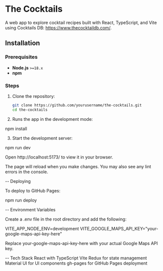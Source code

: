 # The Cocktails

A web app to explore cocktail recipes built with React, TypeScript, and Vite using Cocktails DB: https://www.thecocktaildb.com/.

## Installation

### Prerequisites

- **Node.js** `>=18.x`
- **npm**

### Steps

1. Clone the repository:

   ```bash
   git clone https://github.com/yourusername/the-cocktails.git
   cd the-cocktails

   ```

2. Runs the app in the development mode:

npm install

3. Start the development server:

npm run dev

Open http://localhost:5173/ to view it in your browser.

The page will reload when you make changes.
You may also see any lint errors in the console.

-- Deploying

To deploy to GitHub Pages:

npm run deploy

-- Environment Variables

Create a .env file in the root directory and add the following:

VITE_APP_NODE_ENV=development
VITE_GOOGLE_MAPS_API_KEY="your-google-maps-api-key-here"

Replace your-google-maps-api-key-here with your actual Google Maps API key.

-- Tech Stack
React with TypeScript
Vite
Redux for state management
Material UI for UI components
gh-pages for GitHub Pages deployment

